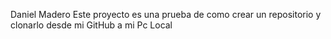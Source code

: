 Daniel Madero
Este proyecto es una prueba de como crear un repositorio y clonarlo desde mi GitHub a mi Pc Local